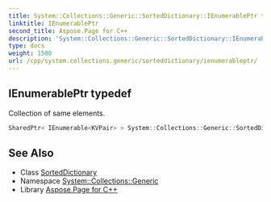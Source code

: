 ```yaml
---
title: System::Collections::Generic::SortedDictionary::IEnumerablePtr typedef
linktitle: IEnumerablePtr
second_title: Aspose.Page for C++
description: 'System::Collections::Generic::SortedDictionary::IEnumerablePtr typedef. Collection of same elements in C++.'
type: docs
weight: 1500
url: /cpp/system.collections.generic/sorteddictionary/ienumerableptr/
---
```

## IEnumerablePtr typedef


Collection of same elements.

```cpp
SharedPtr< IEnumerable<KVPair> > System::Collections::Generic::SortedDictionary< TKey, TValue >::IEnumerablePtr
```

## See Also

* Class [SortedDictionary](../)
* Namespace [System::Collections::Generic](../../)
* Library [Aspose.Page for C++](../../../)
